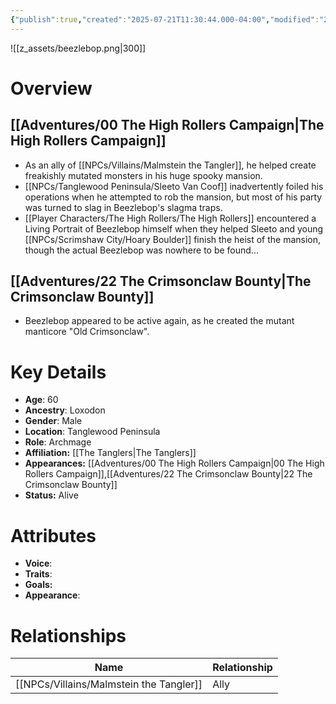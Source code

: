 ```yaml
---
{"publish":true,"created":"2025-07-21T11:30:44.000-04:00","modified":"2025-10-17T10:19:31.699-04:00","cssclasses":""}
---
```


![[z_assets/beezlebop.png|300]]

# Overview

## [[Adventures/00 The High Rollers Campaign\|The High Rollers Campaign]]
- As an ally of [[NPCs/Villains/Malmstein the Tangler]], he helped create freakishly mutated monsters in his huge spooky mansion. 
- [[NPCs/Tanglewood Peninsula/Sleeto Van Coof]] inadvertently foiled his operations when he attempted to rob the mansion, but most of his party was turned to slag in Beezlebop's slagma traps. 
- [[Player Characters/The High Rollers/The High Rollers]] encountered a Living Portrait of Beezlebop himself when they helped Sleeto and young [[NPCs/Scrimshaw City/Hoary Boulder]] finish the heist of the mansion, though the actual Beezlebop was nowhere to be found...

## [[Adventures/22 The Crimsonclaw Bounty\|The Crimsonclaw Bounty]] 
- Beezlebop appeared to be active again, as he created the mutant manticore "Old Crimsonclaw".

# Key Details
- **Age**: 60
- **Ancestry**: Loxodon
- **Gender**: Male
- **Location**: Tanglewood Peninsula
- **Role**: Archmage
- **Affiliation:** [[The Tanglers\|The Tanglers]]
- **Appearances:** [[Adventures/00 The High Rollers Campaign\|00 The High Rollers Campaign]],[[Adventures/22 The Crimsonclaw Bounty\|22 The Crimsonclaw Bounty]]
- **Status:** Alive

# Attributes
- **Voice**: 
- **Traits**: 
- **Goals:** 
- **Appearance**: 

# Relationships

| Name                      | Relationship |
| ------------------------- | ------------ |
| [[NPCs/Villains/Malmstein the Tangler]] | Ally         |
